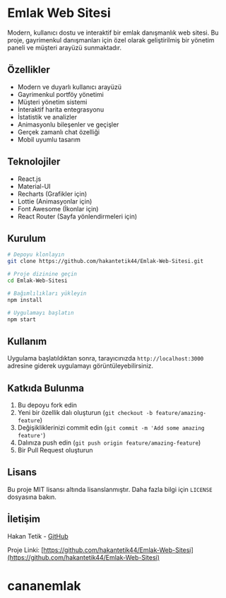 # Emlak Web Sitesi

Modern, kullanıcı dostu ve interaktif bir emlak danışmanlık web sitesi. Bu proje, gayrimenkul danışmanları için özel olarak geliştirilmiş bir yönetim paneli ve müşteri arayüzü sunmaktadır.

## Özellikler

- Modern ve duyarlı kullanıcı arayüzü
- Gayrimenkul portföy yönetimi
- Müşteri yönetim sistemi
- İnteraktif harita entegrasyonu
- İstatistik ve analizler
- Animasyonlu bileşenler ve geçişler
- Gerçek zamanlı chat özelliği
- Mobil uyumlu tasarım

## Teknolojiler

- React.js
- Material-UI
- Recharts (Grafikler için)
- Lottie (Animasyonlar için)
- Font Awesome (İkonlar için)
- React Router (Sayfa yönlendirmeleri için)

## Kurulum

```bash
# Depoyu klonlayın
git clone https://github.com/hakantetik44/Emlak-Web-Sitesi.git

# Proje dizinine geçin
cd Emlak-Web-Sitesi

# Bağımlılıkları yükleyin
npm install

# Uygulamayı başlatın
npm start
```

## Kullanım

Uygulama başlatıldıktan sonra, tarayıcınızda `http://localhost:3000` adresine giderek uygulamayı görüntüleyebilirsiniz.

## Katkıda Bulunma

1. Bu depoyu fork edin
2. Yeni bir özellik dalı oluşturun (`git checkout -b feature/amazing-feature`)
3. Değişikliklerinizi commit edin (`git commit -m 'Add some amazing feature'`)
4. Dalınıza push edin (`git push origin feature/amazing-feature`)
5. Bir Pull Request oluşturun

## Lisans

Bu proje MIT lisansı altında lisanslanmıştır. Daha fazla bilgi için `LICENSE` dosyasına bakın.

## İletişim

Hakan Tetik - [GitHub](https://github.com/hakantetik44)

Proje Linki: [https://github.com/hakantetik44/Emlak-Web-Sitesi](https://github.com/hakantetik44/Emlak-Web-Sitesi)
# cananemlak
